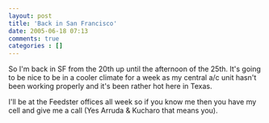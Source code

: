 ```yaml
---
layout: post
title: 'Back in San Francisco'
date: 2005-06-18 07:13
comments: true
categories : []
---  
```


So I'm back in SF from the 20th up until the afternoon of the 25th. It's going to be nice to be in a cooler climate for a week as my central a/c unit hasn't been working properly and it's been rather hot here in Texas.

I'll be at the Feedster offices all week so if you know me then you have my cell and give me a call (Yes Arruda & Kucharo that means you).

